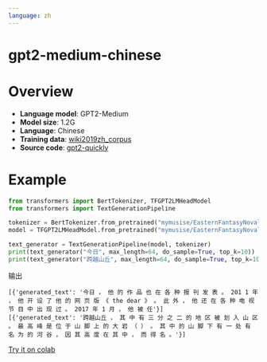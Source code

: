 ```yaml
---
language: zh
---
```


# gpt2-medium-chinese


# Overview

- **Language model**: GPT2-Medium
- **Model size**: 1.2G 
- **Language**: Chinese
- **Training data**: [wiki2019zh_corpus](https://github.com/brightmart/nlp_chinese_corpus)
- **Source code**: [gpt2-quickly](https://github.com/mymusise/gpt2-quickly)

# Example

```python
from transformers import BertTokenizer, TFGPT2LMHeadModel
from transformers import TextGenerationPipeline

tokenizer = BertTokenizer.from_pretrained("mymusise/EasternFantasyNoval")
model = TFGPT2LMHeadModel.from_pretrained("mymusise/EasternFantasyNoval")

text_generator = TextGenerationPipeline(model, tokenizer)
print(text_generator("今日", max_length=64, do_sample=True, top_k=10))
print(text_generator("跨越山丘", max_length=64, do_sample=True, top_k=10))
```
输出
```text
[{'generated_text': '今日 ， 他 的 作 品 也 在 各 种 报 刊 发 表 。 201 1 年 ， 他 开 设 了 他 的 网 页 版 《 the dear 》 。 此 外 ， 他 还 在 各 种 电 视 节 目 中 出 现 过 。 2017 年 1 月 ， 他 被 任'}]
[{'generated_text': '跨越山丘 ， 其 中 有 三 分 之 二 的 地 区 被 划 入 山 区 。 最 高 峰 是 位 于 山 脚 上 的 大 岩 （ ） 。 其 中 的 山 脚 下 有 一 处 有 名 为 的 河 谷 ， 因 其 高 度 在 其 中 ， 而 得 名 。'}]
```

[Try it on colab](https://colab.research.google.com/github/mymusise/gpt2-quickly/blob/main/examples/gpt2_medium_chinese.ipynb)
